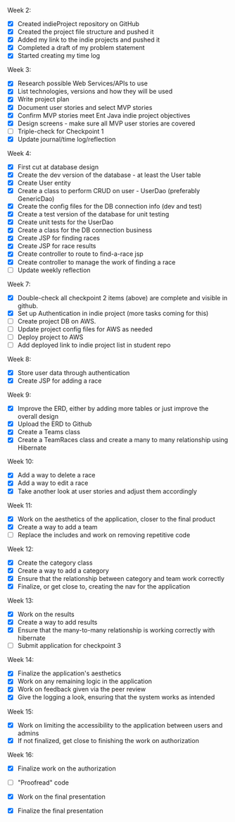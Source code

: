Week 2:

- [x] Created indieProject repository on GitHub 
- [x] Created the project file structure and pushed it 
- [x] Added my link to the indie projects and pushed it 
- [x] Completed a draft of my problem statement 
- [x] Started creating my time log 

Week 3: 

- [x] Research possible Web Services/APIs to use
- [x] List technologies, versions and how they will be used 
- [x] Write project plan 
- [x] Document user stories and select MVP stories 
- [x] Confirm MVP stories meet Ent Java indie project objectives 
- [x] Design screens - make sure all MVP user stories are covered 
- [ ] Triple-check for Checkpoint 1
- [x] Update journal/time log/reflection <br>

Week 4:

- [x] First cut at database design 
- [x] Create the dev version of the database - at least the User table 
- [x] Create User entity 
- [x] Create a class to perform CRUD on user - UserDao (preferably GenericDao) 
- [x] Create the config files for the DB connection info (dev and test) 
- [x] Create a test version of the database for unit testing 
- [x] Create unit tests for the UserDao 
- [x] Create a class for the DB connection business 
- [x] Create JSP for finding races 
- [x] Create JSP for race results 
- [x] Create controller to route to find-a-race jsp 
- [x] Create controller to manage the work of finding a race 
- [ ] Update weekly reflection<br>

Week 7:

- [X] Double-check all checkpoint 2 items (above) are complete and visible in github.
- [X] Set up Authentication in indie project (more tasks coming for this)
- [ ] Create project DB on AWS.
- [ ] Update project config files for AWS as needed
- [ ] Deploy project to AWS
- [ ] Add deployed link to indie project list in student repo

Week 8:

- [X] Store user data through authentication
- [X] Create JSP for adding a race

Week 9:

- [X] Improve the ERD, either by adding more tables or just improve the overall design
- [X] Upload the ERD to Github
- [X] Create a Teams class
- [X] Create a TeamRaces class and create a many to many relationship using Hibernate

Week 10:

- [X] Add a way to delete a race
- [X] Add a way to edit a race
- [X] Take another look at user stories and adjust them accordingly

Week 11:

- [X] Work on the aesthetics of the application, closer to the final product
- [X] Create a way to add a team
- [ ] Replace the includes and work on removing repetitive code

Week 12:

- [X] Create the category class
- [X] Create a way to add a category
- [X] Ensure that the relationship between category and team work correctly
- [X] Finalize, or get close to, creating the nav for the application

Week 13:

- [X] Work on the results
- [X] Create a way to add results
- [X] Ensure that the many-to-many relationship is working correctly with hibernate
- [ ] Submit application for checkpoint 3

Week 14:

- [X] Finalize the application's aesthetics
- [X] Work on any remaining logic in the application
- [X] Work on feedback given via the peer review
- [X] Give the logging a look, ensuring that the system works as intended

Week 15:

- [X] Work on limiting the accessibility to the application between users and admins
- [X] If not finalized, get close to finishing the work on authorization

Week 16:

- [X] Finalize work on the authorization
- [ ] "Proofread" code
- [X] Work on the final presentation
- [X] Finalize the final presentation







